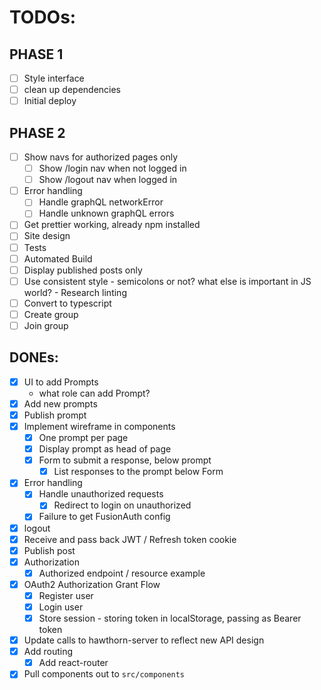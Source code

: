 
# TODOs:
## PHASE 1
- [ ] Style interface
- [ ] clean up dependencies
- [ ] Initial deploy
## PHASE 2
- [ ] Show navs for authorized pages only
  - [ ] Show /login nav when not logged in
  - [ ] Show /logout nav when logged in
- [ ] Error handling
  - [ ] Handle graphQL networkError
  - [ ] Handle unknown graphQL errors
- [ ] Get prettier working, already npm installed
- [ ] Site design
- [ ] Tests
- [ ] Automated Build
- [ ] Display published posts only
- [ ] Use consistent style - semicolons or not? what else is important in JS world? - Research linting
- [ ] Convert to typescript
- [ ] Create group
- [ ] Join group
## DONEs:
- [x] UI to add Prompts
  - what role can add Prompt?
- [x] Add new prompts
- [x] Publish prompt
- [x] Implement wireframe in components
  - [x] One prompt per page
  - [x] Display prompt as head of page
  - [x] Form to submit a response, below prompt
    - [x] List responses to the prompt below Form
- [x] Error handling
  - [x] Handle unauthorized requests
    - [x] Redirect to login on unauthorized
  - [x] Failure to get FusionAuth config
- [x] logout
- [x] Receive and pass back JWT / Refresh token cookie
- [x] Publish post
- [x] Authorization
  - [x] Authorized endpoint / resource example
- [x] OAuth2 Authorization Grant Flow
  - [x] Register user
  - [x] Login user
  - [x] Store session - storing token in localStorage, passing as Bearer token
- [x] Update calls to hawthorn-server to reflect new API design
- [x] Add routing
  - [x] Add react-router  
- [x] Pull components out to `src/components`
